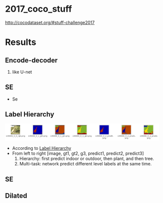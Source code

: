 # 2017_coco_stuff
http://cocodataset.org/#stuff-challenge2017

# Results

## Encode-decoder
1. like U-net

## SE
- Se

## Label Hierarchy
![Label Hierarchy](src/multi.png)
- According to [Label Hierarchy](https://github.com/nightrome/cocostuff#label-hierarchy)
- From left to right [image, gt1, gt2, g3, predict1, predict2, predict3]
    1. Hierarchy: first predict indoor or outdoor, then plant, and then tree.
    2. Multi-task: network predict different level labels at the same time.

## SE

## Dilated

